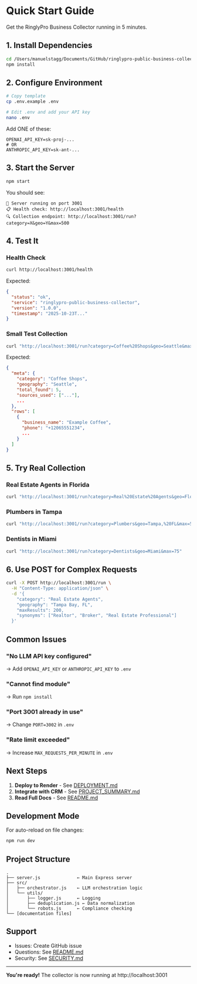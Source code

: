 # Quick Start Guide

Get the RinglyPro Business Collector running in 5 minutes.

## 1. Install Dependencies

```bash
cd /Users/manuelstagg/Documents/GitHub/ringlypro-public-business-collector
npm install
```

## 2. Configure Environment

```bash
# Copy template
cp .env.example .env

# Edit .env and add your API key
nano .env
```

Add ONE of these:
```env
OPENAI_API_KEY=sk-proj-...
# OR
ANTHROPIC_API_KEY=sk-ant-...
```

## 3. Start the Server

```bash
npm start
```

You should see:
```
🚀 Server running on port 3001
📋 Health check: http://localhost:3001/health
🔍 Collection endpoint: http://localhost:3001/run?category=X&geo=Y&max=500
```

## 4. Test It

### Health Check
```bash
curl http://localhost:3001/health
```

Expected:
```json
{
  "status": "ok",
  "service": "ringlypro-public-business-collector",
  "version": "1.0.0",
  "timestamp": "2025-10-23T..."
}
```

### Small Test Collection
```bash
curl "http://localhost:3001/run?category=Coffee%20Shops&geo=Seattle&max=5"
```

Expected:
```json
{
  "meta": {
    "category": "Coffee Shops",
    "geography": "Seattle",
    "total_found": 5,
    "sources_used": ["..."],
    ...
  },
  "rows": [
    {
      "business_name": "Example Coffee",
      "phone": "+12065551234",
      ...
    }
  ]
}
```

## 5. Try Real Collection

### Real Estate Agents in Florida
```bash
curl "http://localhost:3001/run?category=Real%20Estate%20Agents&geo=Florida&max=100"
```

### Plumbers in Tampa
```bash
curl "http://localhost:3001/run?category=Plumbers&geo=Tampa,%20FL&max=50"
```

### Dentists in Miami
```bash
curl "http://localhost:3001/run?category=Dentists&geo=Miami&max=75"
```

## 6. Use POST for Complex Requests

```bash
curl -X POST http://localhost:3001/run \
  -H "Content-Type: application/json" \
  -d '{
    "category": "Real Estate Agents",
    "geography": "Tampa Bay, FL",
    "maxResults": 200,
    "synonyms": ["Realtor", "Broker", "Real Estate Professional"]
  }'
```

## Common Issues

### "No LLM API key configured"
→ Add `OPENAI_API_KEY` or `ANTHROPIC_API_KEY` to `.env`

### "Cannot find module"
→ Run `npm install`

### "Port 3001 already in use"
→ Change `PORT=3002` in `.env`

### "Rate limit exceeded"
→ Increase `MAX_REQUESTS_PER_MINUTE` in `.env`

## Next Steps

1. **Deploy to Render** - See [DEPLOYMENT.md](DEPLOYMENT.md)
2. **Integrate with CRM** - See [PROJECT_SUMMARY.md](PROJECT_SUMMARY.md)
3. **Read Full Docs** - See [README.md](README.md)

## Development Mode

For auto-reload on file changes:
```bash
npm run dev
```

## Project Structure

```
.
├── server.js              ← Main Express server
├── src/
│   ├── orchestrator.js    ← LLM orchestration logic
│   └── utils/
│       ├── logger.js      ← Logging
│       ├── deduplication.js ← Data normalization
│       └── robots.js      ← Compliance checking
└── [documentation files]
```

## Support

- Issues: Create GitHub issue
- Questions: See [README.md](README.md)
- Security: See [SECURITY.md](SECURITY.md)

---

**You're ready!** The collector is now running at http://localhost:3001
